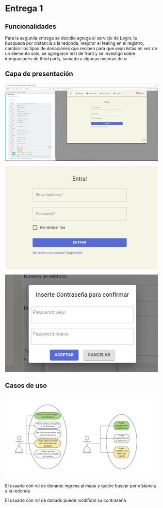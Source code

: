 # Entrega 1

## Funcionalidades

Para la segunda entrega se decidio agrega el servicio de Login, la busqueda por distancia a la redonda, mejorar el feeling en el registro, cambiar los tipos de donaciones que reciben para que sean listas en vez de un elemento solo, se agregaron test de front y se investigo sobre integraciones de third party, sumado a algunas mejoras de ui
## Capa de presentación

<p align="center">
  <img src="Test Pasando.PNG" />
</p>

<p align="center">
  <img src="Login.PNG" />
</p>

<p align="center">
  <img src="password.PNG" />
</p>



## Casos de uso

<p align="center">
  <img src="Casos de uso entrega 2.png" />
</p>

El usuario con rol de donante ingresa al mapa y quiere buscar por distancia a la redonda

El usuario con rol de donado puede modificar su contraseña